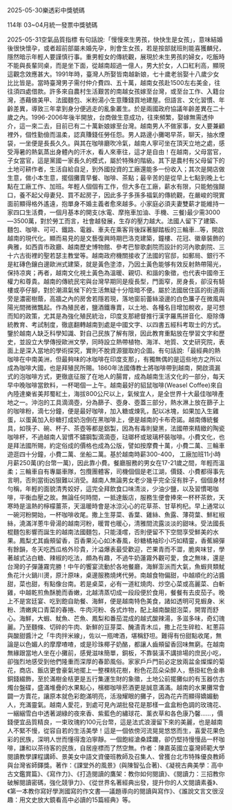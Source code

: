 
2025-05-30樂透彩中獎號碼

                                
114年 03~04月統一發票中獎號碼
                             
2025-05-31空氣品質指標
                              有句話說:「慢慢來生男孩，快快生是女孩」，意味結婚後很快懷孕，或者超前部屬未婚先孕，則會生女孩，若是按部就班則能喜獲麟兒，隱然暗示年輕人要謹慎行事。重男輕女的傳統觀，展現於未生男孩的婦女，吃飯時不能與長輩同桌，而是坐下面，從越南超過一億人，男大於女，人口紅利高，顯現這觀念效應甚大。1991年時，臺灣人所娶皆南越新娘，七十歲老翁娶十八歲少女比比皆是。當時臺灣男子需付仲介費四、五十萬，越南女孩赴1500左右美金，往往須四處借款。許多來自農村生活艱苦的南越女孩嫁至台灣，或至台工作、入籍台灣，憑藉做美甲、法國麵包、米粉湯小生意賺錢買地建屋。但語言、文化習慣、年齡差異，導致三年拿到身分便逃走的亂象叢生。於是兩國政府協議年齡差異在二十歲之內。1996-2006年後半開放，台商做生意成功，往來頻繁，娶嫁無需透仲介，這一來二去，目前已有二十萬新娘嫁至台灣。越南男人不做家事，女人要兼顧裡外，個性勤儉而溫柔，認真賺錢任勞任怨。男人路邊小攤喝早茶，聊天，抽水煙袋，一坐便是長長久久。與其在咖啡廳吹冷氣，越南人寧可坐在頂天立地之處，感受溽暑的熱氣蒸出身體內的汗水，看人來車往，這才是自由！在越南，父母當官，子女當官，這是黨國一家長久的模式，屬於特殊的階級。其下是農村有父母留下的土地可耕作者，生活自給自足，到外國投資的工廠還能多一份收入；其次是開店做生意，做小本生意，擺個攤賣早餐、咖啡、茶點；最辛苦的是從早上七點到晚上七點在工廠工作、加班。年輕人個個有工作，但大多在工廠，薪水有限，只能勉強餬口，養不起父母妻兒、買不起房子，因此多子多孫多福氣的傳統觀，在嚴峻的現實面前顯得格外遙遠，抱單身不婚主義者愈來越多。小家庭必須夫妻雙薪才能維持一家四口生活費，一個月基本的開支(水電、摩拖車加油、手機、三餐)最少需3000—3500萬，對於勞工而言，社會越發展，生存的壓力越大。法國人留下了建築、麵包、咖啡、可可、鐵路、電器、車夫在乘客背後踩著腳踏板的三輪車…等，開啟越南的現代化。顯而易見的是文藝復興時期巴洛克建築，鐘樓、花冠、徽章裝飾的典雅，如西貢市政廳、越南歷史博物館、參考巴黎歌劇院而設計的河內歌劇院、三十六古街裡的聖若瑟主教堂等。越南政府機關接收了法國的官邸，如郵局、銀行不是紅磚色鑲白邊歐洲式建築，就是黃色塗漆，乃因土黃色能够有效反射熱帶陽光，保持凉爽；再者，越南文化視土黃色為溫暖、親切、和諧的象徵，也代表中國帝王權力和尊貴。越南的傳統民宅與台灣早期同是瘦長型，門面窄，房身長，卻沒有騎樓或亭仔腳，對於潮濕氣候下的生活無疑十分陰暗不便。屬於法國居住區的街道兩旁是濃密樹蔭，高牆之內的房舍若隱若現，落地窗前蕾絲滾邊的白色簾子在微風與陽光間微微飄起。作為殖民者，鹽酒鐵專賣，以土地、各種名目增加稅收，是可想而知的政策，尤其是為強化殖民統治，印度支那總督推行漢字羅馬拼音化、廢除傳統教育、考試制度，徹底翻轉越南到處是中國文字、以四書五經科考取士的方式。鑒於越南人缺乏科學知識、對自己民族了解有限，因此教育重點放在學習文字和歷史，並設立大學傳授歐洲文學，同時設立熱帶植物、海洋、地質、文史研究院，表面上是深入當地的學術探究，實則不脫資源獵取的企圖。有句話說:「最經典的熱咖啡在中南美洲，但最夠味的冰咖啡在印度支那」，有獨無偶的是這些地方之所以成為咖啡大國，也是拜殖民所賜。1860年法國傳教士將咖啡帶到越南，開啟滴漏式的泡咖啡方式，更徹底征服了在地人的腸胃，成為越南生活文化的一部分，每天早中晚咖啡當飲料，一杯喝個一上午。越南最好的貂鼠咖啡(Weasel Coffee)來自內陸達樂省美邦蜀紅土，海拔800公尺以上，氣候宜人，是全世界十大最佳咖啡產地之一。沖泡的工具滴滴壺，分為篩子、壺身、壺蓋三部分，熱水淋上放在篩子上的咖啡粉，滴七分鐘，便是最好咖啡，加入糖或煉乳，配以冰塊，如果加入生雞蛋，以蛋黃加入砂糖打成奶泡倒在黑咖啡上，便是越南的卡布奇諾。越南傳統餐具，如筷子、碗、杯子、茶壺等都是鋁製，因為有毒則變黑，法國帶來精緻的陶瓷咖啡杯，不過越南人習慣不鏽鋼製滴滴壺，琺瑯杯或玻璃杯裝咖啡。小費文化，也是拜法國所賜，約定俗成的價格也成為公版，譬如按摩費十萬，小費二萬、三輪車遊逛四十分鐘，小費二萬、坐船二萬。基於越南時薪300-400， 工廠加班11小時月薪250萬(約台幣一萬)，因此靠小費。餐廳服務的男女在17-21歲之間，年輕而溫柔；三輪車自有專屬車隊，包攬團體客，司機個個是老江湖，價錢、小費都得事先言明，否則當街凶狠難以消受。越南人無論男女老少幾乎完全沒有胖子，個個身材勻稱，年輕的面貌清秀姣好，這完全拜飲食口味清淡，少油少鹽，以及習慣喝咖啡，平衡血壓之故。無論任何時間，一抵達飯店，服務生便會捧來一杯杯茶飲，天寒時是溫熱的檸檬薑茶，天溫暖時會是冰涼沁心的花草茶、甘草枸杞。早上通常以一碗河粉開始，一杯咖啡收尾。撒上生芽菜、香葉、雞絲、魚露、薄荷葉、鮮紅椒絲，澆滿洋蔥牛骨湯的越南河粉，暖胃也暖心，清雅間流露淡淡的甜味。受法國長棍麵包影響而誕生的越南法國麵包，只能淺嚐，否則便留不下空間享受鮮美的水果。鳳梨尤其齒頰留香，百香果沁心如沐春風，砂糖橘袖珍小巧如精靈，香蕉綿彈有餘韻，冬天吃西瓜格外珍貴，汁溢爆表最受歡迎，芒果青而不澀，脆爽味甘，學著越式沾白糖、辣椒的吃法，頗為有趣，不過牛奶蓮霧外觀可愛，食之無味，還是台灣的子彈蓮霧完勝！中午的饗宴流動於各地餐廳，海鮮澎派而大氣，魚蝦貝類魷魚花汁火鍋川燙，原汁原味，桌邊服務燒烤代勞。南越食物偏甜，中越順化的沾醬甜，菜也甜，有點像台南。若是桌菜，必有一道紅燒肉、炒空心菜或高麗菜、白斬雞，中越乾煎魚酥脆而香嫩，北越清蒸切成一段段便於食用，餐餐有去皮茄子。晚上不是宮廷宴、吃到飽自助餐、海鮮，便是越南特色美食，諸如透明可見蝦身、米粉、清嫩爽口青菜的春捲、牛肉河粉、各式炸物，配上越南酸甜泡菜，開胃而舒心。海鮮，大蝦、魷魚、芒魚、鳳梨和番茄混成的越式酸辣湯，多滋多味，奇幻瑰麗。乃至麵條、切碎的牛肉、新鮮的豆芽菜、醃漬青木瓜，撒上花生碎粒、紅蔥蒜與酸甜醬汁之「牛肉拌米線」，佐以一瓶啤酒，堪稱舒坦。難得有份甜點收尾，無論是以色媚人的摩摩喳喳，或是珍珠椰子奶酪，都讓人齒頰留香回味無窮。在越南無緣跟當地人坐在小攤前，感覺滋味簡單，銅板，不靠裝潢不講排場的庶民小吃，卻強烈地感受到他們隆重而深厚的春節風俗。家家戶戶門前必定放兩盆金燦燦的菊花，商店、飯店更會豪氣地擺上一整棵桃花樹，粉色花蕊朵朵醉人，懸掛紅色金串銅錢綴飾，至於滿樹金桔更是五行集運生財的象徵，土地公前擺攤似的有玉器仿古燭台盤碟，盛滿堆疊的水果點心，檳榔咖啡菸酒更是誠意滿滿。越南的水果攤常會闢一方賣花，讓原本就色彩飽滿明亮，活潑耀眼的攤子，因為花卉而顯得嬌媚動人，充滿靈氣。越南人愛花，到處可見內湖批發花是那樣一盒盒粉色調的玫瑰花、一綑綑雪白中透著湖綠的夜來香、紫藍色的繡球花、薰衣草和各色康乃馨……，價錢便宜品質精良，一束玫瑰約100元台幣，這是法式浪漫留下來的美麗，也是越南人不緊不慢，從容自若的生活美學！這是一個依傍河流晃晃悠悠而生，喜愛花果色彩的民族，深明人世而懂得澹泊寧靜。一個飽經滄桑蹂躪，卻仍堅持慢慢品一杯咖啡，謙和以茶待客的民族，自居座標而了然空無。作者：陳嘉英國立臺灣師範大學閱讀教學課程講師、景美女中語文資優班教師及召集人、曾獲台北市特殊優良教師與台灣省師鐸獎。著作：《課堂外的風景》(與陳智弘合著)、《凝視古典美學：高中古文鑑賞篇》、《寫作力》、《打造閱讀的鷹架：教你如何閱讀》、《閱讀力：三招教你破解閱讀密碼，強化競爭力》、《從世界名著經典出發，提升你的人文閱讀素養》、《第一本教你寫好學測國寫的作文書──議題導向的閱讀與寫作》、《誰說文言文很沒趣：用文史放大鏡看高中必讀的15篇經典》等。